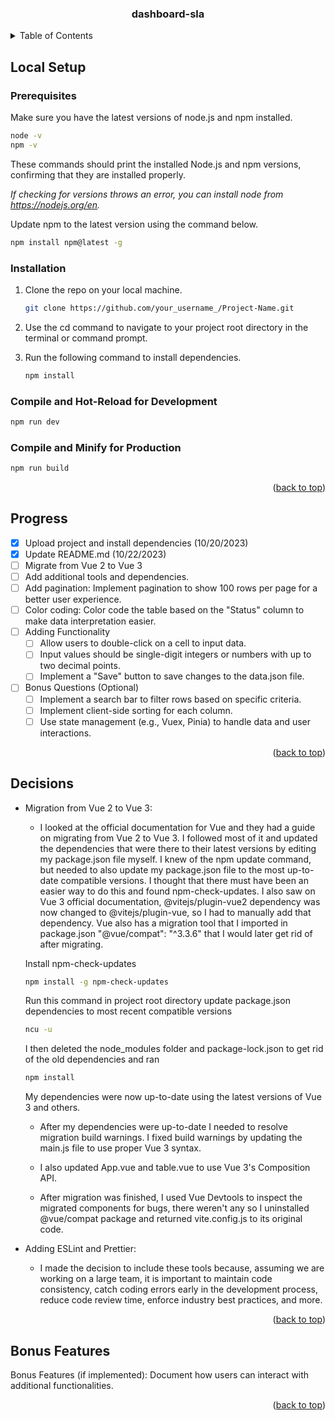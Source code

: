 <a name="readme-top"></a>

<!-- PROJECT TITLE -->
<div align="center">
  <h3 align="center">dashboard-sla</h3>
</div>

<!-- TABLE OF CONTENTS -->
<details>
  <summary>Table of Contents</summary>
  <ol>
    <li>
      <a href="#local-setup">Local Setup</a>
      <ul>
        <li><a href="#prerequisites">Prerequisites</a></li>
        <li><a href="#installation">Installation</a></li>
      </ul>
    </li>
    <li><a href="#progress">Progress</a></li>
    <li><a href="#decisions">Decisions</a></li>
    <li><a href="#bonus-features">Bonus Features</a></li>
  </ol>
</details>

<!-- LOCAL SETUP -->

## Local Setup

### Prerequisites

Make sure you have the latest versions of node.js and npm installed.

```sh
node -v
npm -v
```

These commands should print the installed Node.js and npm versions, confirming that they are installed properly.

_If checking for versions throws an error, you can install node from https://nodejs.org/en._

Update npm to the latest version using the command below.

```sh
npm install npm@latest -g
```

### Installation

1. Clone the repo on your local machine.
   ```sh
   git clone https://github.com/your_username_/Project-Name.git
   ```
2. Use the cd command to navigate to your project root directory in the terminal or command prompt.

3. Run the following command to install dependencies.
   ```sh
   npm install
   ```

### Compile and Hot-Reload for Development

```sh
npm run dev
```

### Compile and Minify for Production

```sh
npm run build
```

<p align="right">(<a href="#readme-top">back to top</a>)</p>

<!-- PROGRESS -->

## Progress

- [x] Upload project and install dependencies (10/20/2023)
- [x] Update README.md (10/22/2023)
- [ ] Migrate from Vue 2 to Vue 3
- [ ] Add additional tools and dependencies.
- [ ] Add pagination: Implement pagination to show 100 rows per page for a better user experience.
- [ ] Color coding: Color code the table based on the "Status" column to make data interpretation
      easier.
- [ ] Adding Functionality
  - [ ] Allow users to double-click on a cell to input data.
  - [ ] Input values should be single-digit integers or numbers with up to two decimal points.
  - [ ] Implement a "Save" button to save changes to the data.json file.
- [ ] Bonus Questions (Optional)
  - [ ] Implement a search bar to filter rows based on specific criteria.
  - [ ] Implement client-side sorting for each column.
  - [ ] Use state management (e.g., Vuex, Pinia) to handle data and user interactions.

<p align="right">(<a href="#readme-top">back to top</a>)</p>

<!-- DECISIONS -->

## Decisions

- Migration from Vue 2 to Vue 3:

  - I looked at the official documentation for Vue and they had a guide on migrating from Vue 2 to Vue 3. I followed most of it and updated the dependencies that were there to their latest versions by editing my package.json file myself. I knew of the npm update command, but needed to also update my package.json file to the most up-to-date compatible versions. I thought that there must have been an easier way to do this and found npm-check-updates. I also saw on Vue 3 official documentation, @vitejs/plugin-vue2 dependency was now changed to @vitejs/plugin-vue, so I had to manually add that dependency. Vue also has a migration tool that I imported in package.json "@vue/compat": "^3.3.6" that I would later get rid of after migrating.

  Install npm-check-updates

  ```sh
  npm install -g npm-check-updates
  ```

  Run this command in project root directory update package.json dependencies to most recent compatible versions

  ```sh
  ncu -u
  ```

  I then deleted the node_modules folder and package-lock.json to get rid of the old dependencies and ran

  ```sh
  npm install
  ```

  My dependencies were now up-to-date using the latest versions of Vue 3 and others.

  - After my dependencies were up-to-date I needed to resolve migration build warnings. I fixed build warnings by updating the main.js file to use proper Vue 3 syntax.

  - I also updated App.vue and table.vue to use Vue 3's Composition API.

  - After migration was finished, I used Vue Devtools to inspect the migrated components for bugs, there weren't any so I uninstalled @vue/compat package and returned vite.config.js to its original code.

- Adding ESLint and Prettier:
  - I made the decision to include these tools because, assuming we are working on a large team, it is important to maintain code consistency, catch coding errors early in the development process, reduce code review time, enforce industry best practices, and more.

<p align="right">(<a href="#readme-top">back to top</a>)</p>

<!-- BONUS FEATURES -->

## Bonus Features

Bonus Features (if implemented): Document how users can interact with
additional functionalities.

<p align="right">(<a href="#readme-top">back to top</a>)</p>
